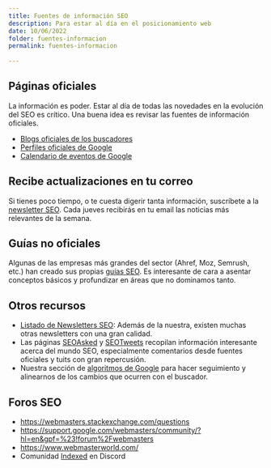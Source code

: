 ```yaml
---
title: Fuentes de información SEO
description: Para estar al día en el posicionamiento web
date: 10/06/2022
folder: fuentes-informacion
permalink: fuentes-informacion
  
---
```



## Páginas oficiales

La información es poder. Estar al día de todas las novedades en la evolución del SEO es crítico. Una buena idea es revisar las fuentes de información oficiales.

- [Blogs oficiales de los buscadores](https://chuletaseo.com/blogs-oficiales) 
- [Perfiles oficiales de Google](https://chuletaseo.com/perfiles-oficiales-google)
- [Calendario de eventos de Google](https://www.google.com/webmasters/connect/?hl=es)

## Recibe actualizaciones en tu correo

Si tienes poco tiempo, o te cuesta digerir tanta información, suscríbete a la [newsletter SEO](https://newsletter.chuletaseo.com). Cada jueves recibirás en tu email las noticias más relevantes de la semana.

## Guías no oficiales

Algunas de las empresas más grandes del sector (Ahref, Moz, Semrush, etc.) han creado sus propias [guías SEO](https://chuletaseo.com/guias-seo). Es interesante de cara a asentar conceptos básicos y profundizar en áreas que no dominamos tanto.

## Otros recursos

- [Listado de Newsletters SEO](https://chuletaseo.com/newsletter-seo): Además de la nuestra, existen muchas otras newsletters con una gran calidad.
- Las páginas [SEOAsked](https://seoasked.com/)  y [SEOTweets](https://seotweets.io/) recopilan información interesante acerca del mundo SEO, especialmente comentarios desde fuentes oficiales y tuits con gran repercusión.
- Nuestra sección de [algoritmos de Google](https://chuletaseo.com/algoritmos-google) para hacer seguimiento y alinearnos de los cambios que ocurren con el buscador.

## Foros SEO

- https://webmasters.stackexchange.com/questions
- https://support.google.com/webmasters/community/?hl=en&gpf=%23!forum%2Fwebmasters
- https://www.webmasterworld.com/
- Comunidad [Indexed](https://discord.com/invite/w6DneAXrGd) en Discord

<!--stackedit_data:
eyJoaXN0b3J5IjpbNzc2MTE0Nzk2LC0xMzQyNDI2ODg2LC00MD
gyOTE3MjIsLTc3NTA0MTM0MCwxNzU1MjU5MTEzLC0xMzg4ODQ5
MTYzLDUxMzY1MzQwMSwxNDM3MjY3NTc1XX0=
-->